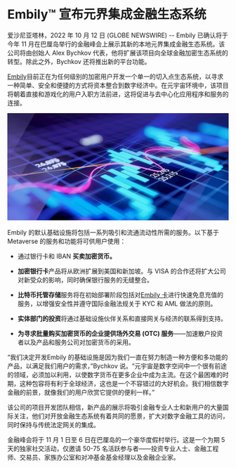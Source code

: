 # Embily™ 宣布元界集成金融生态系统




爱沙尼亚塔林，2022 年 10 月 12 日 (GLOBE NEWSWIRE) -- Embily 已确认将于今年 11 月在巴厘岛举行的金融峰会上展示其新的本地元界集成金融生态系统。该公司将由创始人 Alex Bychkov 代表，他将扩展该项目向全球金融加密生态系统的转型。除此之外，Bychkov 还将推出新的平台功能。

[Embily](https://www.globenewswire.com/Tracker?data=9-znehHULbpTAAbBKhiAhVI3ZkP8eVT7z6RBURiBMMG09ZaaCVK9Y_sITVIpFT65g3p9lOyf2vl5qxkappO_yuBIIgcnRU4fCIUS2d21SjHvMBXTVYPdynuQ13MnVfaj)目前正在为任何级别的加密用户开发一个单一的切入点生态系统，以寻求一种简单、安全和便捷的方式将资本整合到数字经济中。在元宇宙环境中，该项目将朝着直接和游戏化的用户入职方法前进，这将促进与去中心化应用程序和服务的连接。

![元宇宙](59.jpg)

Embily 的默认基础设施将包括一系列吸引和流通流动性所需的服务。以下基于 Metaverse 的服务和功能将可供用户使用：

- 通过银行卡和 IBAN **买卖加密货币。**

- **加密银行卡**产品将从欧洲扩展到美国和新加坡。与 VISA 的合作还将扩大公司对新受众的影响，同时确保银行服务的无缝整合。
- **比特币托管存储**服务将在初始部署阶段包括对[Embily 卡](https://www.globenewswire.com/Tracker?data=wFtCj5Z_eyS9kqDJ85J2akxoLw2Z9GWAe685U7XXFm2LJ8mUuUnxUyEhy32S-5dN6rH9rh9KHz2sXH4SOswPeSSJofC8xLGU4crcecLqlGd8KW3s0mXkXmNSS4AUnyMxJs1Ce8_6HosqiyFAdIKyJw==)进行快速免息充值的服务，以增强安全性并遵守国际金融法规关于 KYC 和 AML 做法的原则。
- **实体部门的投资**将通过基础设施伙伴关系和直接网关与经济的联系得到支持。
- **为寻求批量购买加密货币的企业提供场外交易 (OTC) 服务**——加速散户投资者以及产品和服务公司对加密货币的采用。

“我们决定开发Embily 的基础设施是因为我们一直在努力制造一种方便和多功能的产品，以满足我们用户的需求，”Bychkov 说。“元宇宙是数字空间中一个很有前途的领域，必须加以利用，以使数字货币在更多企业中成为主流。在这个最困难的时期，这种包容将有利于全球经济，这也是一个不容错过的大好机会。我们相信数字金融的前景，就像我们的用户欣赏它提供的便利一样。”

该公司的项目开发团队相信，新产品的展示将吸引金融专业人士和新用户的大量国际关注，他们对开放金融生态系统有着共同的愿景，扩大对数字金融工具的访问，同时保持与传统法定网关的集成。

金融峰会将于 11 月 1 日至 6 日在巴厘岛的一个豪华度假村举行。这是一个为期 5 天的独家社交活动，仅邀请 50-75 名活跃参与者——投资专业人士、金融工程师、交易员、家族办公室和对冲基金基金经理以及金融企业家。

